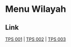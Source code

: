 # Menu Wilayah

## Link

[TPS 001](https://github.com/gigit-pemilu/pemilu-2024-81-maluku/tree/main/pilpres/hitung-suara/sub/81-maluku/sub/03-kepulauan-tanimbar/sub/03-wertamrian/sub/2005-sangliat-krawain/sub/001-tps)
 | 
[TPS 002](https://github.com/gigit-pemilu/pemilu-2024-81-maluku/tree/main/pilpres/hitung-suara/sub/81-maluku/sub/03-kepulauan-tanimbar/sub/03-wertamrian/sub/2005-sangliat-krawain/sub/002-tps)
 | 
[TPS 003](https://github.com/gigit-pemilu/pemilu-2024-81-maluku/tree/main/pilpres/hitung-suara/sub/81-maluku/sub/03-kepulauan-tanimbar/sub/03-wertamrian/sub/2005-sangliat-krawain/sub/003-tps)

